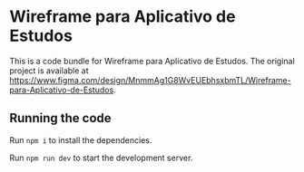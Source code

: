 
  # Wireframe para Aplicativo de Estudos

  This is a code bundle for Wireframe para Aplicativo de Estudos. The original project is available at https://www.figma.com/design/MnmmAg1G8WvEUEbhsxbmTL/Wireframe-para-Aplicativo-de-Estudos.

  ## Running the code

  Run `npm i` to install the dependencies.

  Run `npm run dev` to start the development server.
  